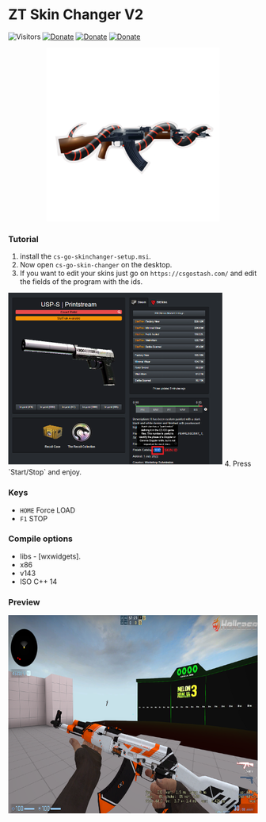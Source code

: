 # ZT Skin Changer V2

![Visitors](https://api.visitorbadge.io/api/visitors?path=https%3A%2F%2Fgithub.com%2Fzabbix-byte%2csgo-skin-changer%2F&countColor=%23263759)
[![Donate](https://img.shields.io/badge/PayPal-00457C?style=for-the-badge&logo=paypal&logoColor=white
)](https://www.paypal.com/donate/?hosted_button_id=5MTHH82ABTJDA)
[![Donate](https://img.shields.io/badge/GitHub-100000?style=for-the-badge&logo=github&logoColor=white)](https://github.com/zabbix-byte)
[![Donate](https://img.shields.io/badge/C++-3776AB?style=for-the-badge&logo=c%2B%2B&logoColor=white)](https://www.python.org/)

<div align="center">
<img height="350" width="350" src="https://github.com/zabbix-byte/csgo-skin-changer/blob/main/gun_new.png">
</div>

### Tutorial

1. install the `cs-go-skinchanger-setup.msi`.
2. Now open `cs-go-skin-changer` on the desktop.
3. If you want to edit your skins just go on `https://csgostash.com/` and edit the fields of the program with the ids.
<img height="350" src="https://github.com/zabbix-byte/csgo-skin-changer/blob/main/tuto3.png">
4. Press `Start/Stop` and enjoy.

### Keys

- `HOME` Force LOAD
- `F1` STOP

### Compile options

- libs - [wxwidgets].
- x86
- v143
- ISO C++ 14

### Preview 

<div align="center">
<img height="400" src="https://github.com/zabbix-byte/csgo-skin-changer/blob/main/preview_full.png">
</div>
